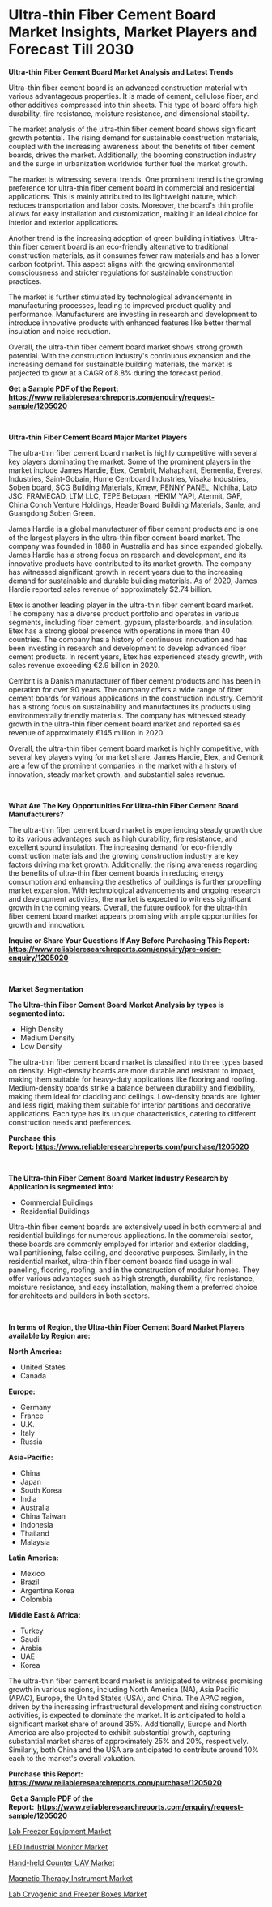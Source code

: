 <p><h1>Ultra-thin Fiber Cement Board Market Insights, Market Players and Forecast Till 2030</h1></p><p><strong>Ultra-thin Fiber Cement Board Market Analysis and Latest Trends</strong></p>
<p><p>Ultra-thin fiber cement board is an advanced construction material with various advantageous properties. It is made of cement, cellulose fiber, and other additives compressed into thin sheets. This type of board offers high durability, fire resistance, moisture resistance, and dimensional stability.</p><p>The market analysis of the ultra-thin fiber cement board shows significant growth potential. The rising demand for sustainable construction materials, coupled with the increasing awareness about the benefits of fiber cement boards, drives the market. Additionally, the booming construction industry and the surge in urbanization worldwide further fuel the market growth.</p><p>The market is witnessing several trends. One prominent trend is the growing preference for ultra-thin fiber cement board in commercial and residential applications. This is mainly attributed to its lightweight nature, which reduces transportation and labor costs. Moreover, the board's thin profile allows for easy installation and customization, making it an ideal choice for interior and exterior applications.</p><p>Another trend is the increasing adoption of green building initiatives. Ultra-thin fiber cement board is an eco-friendly alternative to traditional construction materials, as it consumes fewer raw materials and has a lower carbon footprint. This aspect aligns with the growing environmental consciousness and stricter regulations for sustainable construction practices.</p><p>The market is further stimulated by technological advancements in manufacturing processes, leading to improved product quality and performance. Manufacturers are investing in research and development to introduce innovative products with enhanced features like better thermal insulation and noise reduction.</p><p>Overall, the ultra-thin fiber cement board market shows strong growth potential. With the construction industry's continuous expansion and the increasing demand for sustainable building materials, the market is projected to grow at a CAGR of 8.8% during the forecast period.</p></p>
<p><strong>Get a Sample PDF of the Report:&nbsp; <a href="https://www.reliableresearchreports.com/enquiry/request-sample/1205020">https://www.reliableresearchreports.com/enquiry/request-sample/1205020</a></strong></p>
<p>&nbsp;</p>
<p><strong>Ultra-thin Fiber Cement Board Major Market Players</strong></p>
<p><p>The ultra-thin fiber cement board market is highly competitive with several key players dominating the market. Some of the prominent players in the market include James Hardie, Etex, Cembrit, Mahaphant, Elementia, Everest Industries, Saint-Gobain, Hume Cemboard Industries, Visaka Industries, Soben board, SCG Building Materials, Kmew, PENNY PANEL, Nichiha, Lato JSC, FRAMECAD, LTM LLC, TEPE Betopan, HEKIM YAPI, Atermit, GAF, China Conch Venture Holdings, HeaderBoard Building Materials, Sanle, and Guangdong Soben Green. </p><p>James Hardie is a global manufacturer of fiber cement products and is one of the largest players in the ultra-thin fiber cement board market. The company was founded in 1888 in Australia and has since expanded globally. James Hardie has a strong focus on research and development, and its innovative products have contributed to its market growth. The company has witnessed significant growth in recent years due to the increasing demand for sustainable and durable building materials. As of 2020, James Hardie reported sales revenue of approximately $2.74 billion.</p><p>Etex is another leading player in the ultra-thin fiber cement board market. The company has a diverse product portfolio and operates in various segments, including fiber cement, gypsum, plasterboards, and insulation. Etex has a strong global presence with operations in more than 40 countries. The company has a history of continuous innovation and has been investing in research and development to develop advanced fiber cement products. In recent years, Etex has experienced steady growth, with sales revenue exceeding €2.9 billion in 2020.</p><p>Cembrit is a Danish manufacturer of fiber cement products and has been in operation for over 90 years. The company offers a wide range of fiber cement boards for various applications in the construction industry. Cembrit has a strong focus on sustainability and manufactures its products using environmentally friendly materials. The company has witnessed steady growth in the ultra-thin fiber cement board market and reported sales revenue of approximately €145 million in 2020.</p><p>Overall, the ultra-thin fiber cement board market is highly competitive, with several key players vying for market share. James Hardie, Etex, and Cembrit are a few of the prominent companies in the market with a history of innovation, steady market growth, and substantial sales revenue.</p></p>
<p>&nbsp;</p>
<p><strong>What Are The Key Opportunities For Ultra-thin Fiber Cement Board Manufacturers?</strong></p>
<p><p>The ultra-thin fiber cement board market is experiencing steady growth due to its various advantages such as high durability, fire resistance, and excellent sound insulation. The increasing demand for eco-friendly construction materials and the growing construction industry are key factors driving market growth. Additionally, the rising awareness regarding the benefits of ultra-thin fiber cement boards in reducing energy consumption and enhancing the aesthetics of buildings is further propelling market expansion. With technological advancements and ongoing research and development activities, the market is expected to witness significant growth in the coming years. Overall, the future outlook for the ultra-thin fiber cement board market appears promising with ample opportunities for growth and innovation.</p></p>
<p><strong>Inquire or Share Your Questions If Any Before Purchasing This Report: <a href="https://www.reliableresearchreports.com/enquiry/pre-order-enquiry/1205020">https://www.reliableresearchreports.com/enquiry/pre-order-enquiry/1205020</a></strong></p>
<p>&nbsp;</p>
<p><strong>Market Segmentation</strong></p>
<p><strong>The Ultra-thin Fiber Cement Board Market Analysis by types is segmented into:</strong></p>
<p><ul><li>High Density</li><li>Medium Density</li><li>Low Density</li></ul></p>
<p><p>The ultra-thin fiber cement board market is classified into three types based on density. High-density boards are more durable and resistant to impact, making them suitable for heavy-duty applications like flooring and roofing. Medium-density boards strike a balance between durability and flexibility, making them ideal for cladding and ceilings. Low-density boards are lighter and less rigid, making them suitable for interior partitions and decorative applications. Each type has its unique characteristics, catering to different construction needs and preferences.</p></p>
<p><strong>Purchase this Report:&nbsp;<a href="https://www.reliableresearchreports.com/purchase/1205020">https://www.reliableresearchreports.com/purchase/1205020</a></strong></p>
<p>&nbsp;</p>
<p><strong>The Ultra-thin Fiber Cement Board Market Industry Research by Application is segmented into:</strong></p>
<p><ul><li>Commercial Buildings</li><li>Residential Buildings</li></ul></p>
<p><p>Ultra-thin fiber cement boards are extensively used in both commercial and residential buildings for numerous applications. In the commercial sector, these boards are commonly employed for interior and exterior cladding, wall partitioning, false ceiling, and decorative purposes. Similarly, in the residential market, ultra-thin fiber cement boards find usage in wall paneling, flooring, roofing, and in the construction of modular homes. They offer various advantages such as high strength, durability, fire resistance, moisture resistance, and easy installation, making them a preferred choice for architects and builders in both sectors.</p></p>
<p>&nbsp;</p>
<p><strong>In terms of Region, the Ultra-thin Fiber Cement Board Market Players available by Region are:</strong></p>
<p>
    <p> <strong> North America: </strong>
        <ul>
            <li>United States</li>
            <li>Canada</li>
        </ul>
        </p> 
    <p> <strong> Europe: </strong>
        <ul>
            <li>Germany</li>
            <li>France</li>
            <li>U.K.</li>
            <li>Italy</li>
            <li>Russia</li>
        </ul>
        </p> 
    <p> <strong> Asia-Pacific: </strong>
        <ul>
            <li>China</li>
            <li>Japan</li>
            <li>South Korea</li>
            <li>India</li>
            <li>Australia</li>
            <li>China Taiwan</li>
            <li>Indonesia</li>
            <li>Thailand</li>
            <li>Malaysia</li>
        </ul>
        </p> 
    <p> <strong> Latin America: </strong>
        <ul>
            <li>Mexico</li>
            <li>Brazil</li>
            <li>Argentina Korea</li>
            <li>Colombia</li>
        </ul>
        </p> 
    <p> <strong> Middle East & Africa: </strong>
        <ul>
            <li>Turkey</li>
            <li>Saudi</li>
            <li>Arabia</li>
            <li>UAE</li>
            <li>Korea</li>
        </ul>
    </p>
    </p>
<p><p>The ultra-thin fiber cement board market is anticipated to witness promising growth in various regions, including North America (NA), Asia Pacific (APAC), Europe, the United States (USA), and China. The APAC region, driven by the increasing infrastructural development and rising construction activities, is expected to dominate the market. It is anticipated to hold a significant market share of around 35%. Additionally, Europe and North America are also projected to exhibit substantial growth, capturing substantial market shares of approximately 25% and 20%, respectively. Similarly, both China and the USA are anticipated to contribute around 10% each to the market's overall valuation.</p></p>
<p><strong>Purchase this Report: <a href="https://www.reliableresearchreports.com/purchase/1205020">https://www.reliableresearchreports.com/purchase/1205020</a></strong></p>
<p>&nbsp;<strong>Get a Sample PDF of the Report:&nbsp;&nbsp;<a href="https://www.reliableresearchreports.com/enquiry/request-sample/1205020">https://www.reliableresearchreports.com/enquiry/request-sample/1205020</a></strong></p>
<p><strong></strong></p>
<p><p><a href="https://medium.com/@joycelucas56/lab-freezer-equipment-market-competitive-analysis-market-trends-and-forecast-to-2030-06c316b01414">Lab Freezer Equipment Market</a></p><p><a href="https://www.linkedin.com/pulse/led-industrial-monitor-market-research-report-unlocks/">LED Industrial Monitor Market</a></p><p><a href="https://www.linkedin.com/pulse/decoding-hand-held-counter-uav-market-deep-dive-latest/">Hand-held Counter UAV Market</a></p><p><a href="https://github.com/GroverBarry/Market-Research-Report-List-2/blob/main/magnetic-therapy-instrument-market.md">Magnetic Therapy Instrument Market</a></p><p><a href="https://medium.com/@laurenbrown1918/lab-cryogenic-and-freezer-boxes-market-focuses-on-market-share-size-and-projected-forecast-till-10c15d047bb3">Lab Cryogenic and Freezer Boxes Market</a></p></p>